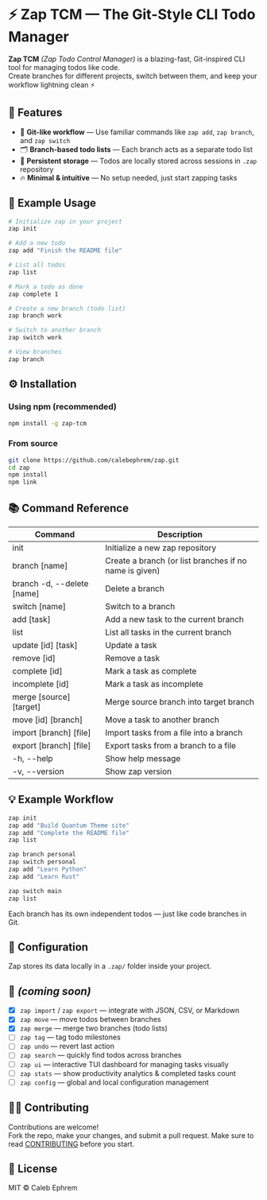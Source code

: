 # ⚡ Zap TCM — The Git-Style CLI Todo Manager

**Zap TCM** *(Zap Todo Control Manager)* is a blazing-fast, Git-inspired CLI tool for managing todos like code.  
Create branches for different projects, switch between them, and keep your workflow lightning clean ⚡

## 🚀 Features

- 🧠 **Git-like workflow** — Use familiar commands like `zap add`, `zap branch`, and `zap switch`
- 🗂️ **Branch-based todo lists** — Each branch acts as a separate todo list
- 💾 **Persistent storage** — Todos are locally stored across sessions in `.zap` repository
- 🔥 **Minimal & intuitive** — No setup needed, just start zapping tasks

## 🧩 Example Usage

```bash
# Initialize zap in your project
zap init

# Add a new todo
zap add "Finish the README file"

# List all todos
zap list

# Mark a todo as done
zap complete 1

# Create a new branch (todo list)
zap branch work

# Switch to another branch
zap switch work

# View branches
zap branch
```

## ⚙️ Installation

### Using npm (recommended)

```bash
npm install -g zap-tcm
```

### From source

```bash
git clone https://github.com/calebephrem/zap.git
cd zap
npm install
npm link
```

## 📚 Command Reference

| Command                    | Description                                            |
| -------------------------- | ------------------------------------------------------ |
| init                       | Initialize a new zap repository                        |
| branch [name]              | Create a branch (or list branches if no name is given) |
| branch -d, --delete [name] | Delete a branch                                        |
| switch [name]              | Switch to a branch                                     |
| add [task]                 | Add a new task to the current branch                   |
| list                       | List all tasks in the current branch                   |
| update [id] [task]         | Update a task                                          |
| remove [id]                | Remove a task                                          |
| complete [id]              | Mark a task as complete                                |
| incomplete [id]            | Mark a task as incomplete                              |
| merge [source] [target]    | Merge source branch into target branch                 |
| move [id] [branch]         | Move a task to another branch                          |
| import [branch] [file]     | Import tasks from a file into a branch                 |
| export [branch] [file]     | Export tasks from a branch to a file                   |
| -h, --help                 | Show help message                                      |
| -v, --version              | Show zap version                                       |

## 💡 Example Workflow

```bash
zap init
zap add "Build Quantum Theme site"
zap add "Complete the README file"
zap list

zap branch personal
zap switch personal
zap add "Learn Python"
zap add "Learn Rust"

zap switch main
zap list
```

Each branch has its own independent todos — just like code branches in Git.

## 🧰 Configuration

Zap stores its data locally in a `.zap/` folder inside your project.

## 🌟 _(coming soon)_

- [x] `zap import` / `zap export` — integrate with JSON, CSV, or Markdown
- [x] `zap move` — move todos between branches
- [x] `zap merge` — merge two branches (todo lists)
- [ ] `zap tag` — tag todo milestones
- [ ] `zap undo` — revert last action
- [ ] `zap search` — quickly find todos across branches
- [ ] `zap ui` — interactive TUI dashboard for managing tasks visually
- [ ] `zap stats` — show productivity analytics & completed tasks count
- [ ] `zap config` — global and local configuration management

## 🧑‍💻 Contributing

Contributions are welcome!  
Fork the repo, make your changes, and submit a pull request. Make sure to read [CONTRIBUTING](./CONTRIBUTING.md) before you start.

## 📄 License

MIT © Caleb Ephrem
